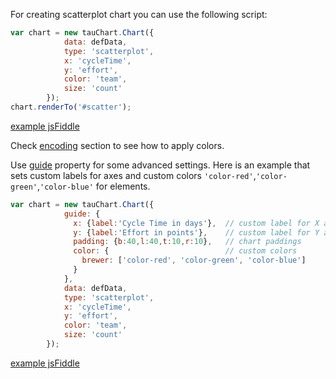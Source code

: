 For creating scatterplot chart you can use the following script:

```javascript
var chart = new tauChart.Chart({
            data: defData,
            type: 'scatterplot',
            x: 'cycleTime',
            y: 'effort',
            color: 'team',
            size: 'count'
        });
chart.renderTo('#scatter');
```
[example jsFiddle](http://jsfiddle.net/taucharts/6LzefLo4/)

Check [encoding](../advanced/encoding.md#custom-colors-for-encoding-color-value#custom-colors-for-encoding-color-value) section to see how to apply colors.

Use [guide](guide.md) property for some advanced  settings. Here is an example that sets custom labels for axes and custom colors `'color-red'`,`'color-green'`,`'color-blue'` for elements.

```javascript
var chart = new tauChart.Chart({
            guide: {
              x: {label:'Cycle Time in days'},  // custom label for X axis
              y: {label:'Effort in points'},    // custom label for Y axis
              padding: {b:40,l:40,t:10,r:10},   // chart paddings
              color: {                          // custom colors
                brewer: ['color-red', 'color-green', 'color-blue']
              }
            },
            data: defData,
            type: 'scatterplot',
            x: 'cycleTime',
            y: 'effort',
            color: 'team',
            size: 'count'
        });
```

[example jsFiddle](http://jsfiddle.net/taucharts/bk5Lj66y/)
